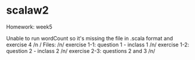 # scalaw2
Homework: week5

Unable to run wordCount so it's missing the file in .scala format and exercise 4 /n /
Files: /n/
  exercise 1-1: question 1 - inclass 1 /n/
  exercise 1-2: question 2 - inclass 2 /n/
  exercise 2-3: questions 2 and 3 /n/

